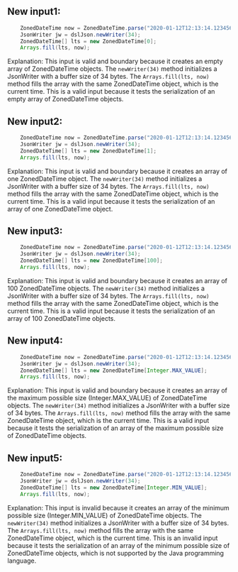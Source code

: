 ## New input1:
```java
    ZonedDateTime now = ZonedDateTime.parse("2020-01-12T12:13:14.123456789-03:30");
    JsonWriter jw = dslJson.newWriter(34);
    ZonedDateTime[] lts = new ZonedDateTime[0];
    Arrays.fill(lts, now);
```
Explanation: This input is valid and boundary because it creates an empty array of ZonedDateTime objects. The `newWriter(34)` method initializes a JsonWriter with a buffer size of 34 bytes. The `Arrays.fill(lts, now)` method fills the array with the same ZonedDateTime object, which is the current time. This is a valid input because it tests the serialization of an empty array of ZonedDateTime objects.

## New input2:
```java
    ZonedDateTime now = ZonedDateTime.parse("2020-01-12T12:13:14.123456789-03:30");
    JsonWriter jw = dslJson.newWriter(34);
    ZonedDateTime[] lts = new ZonedDateTime[1];
    Arrays.fill(lts, now);
```
Explanation: This input is valid and boundary because it creates an array of one ZonedDateTime object. The `newWriter(34)` method initializes a JsonWriter with a buffer size of 34 bytes. The `Arrays.fill(lts, now)` method fills the array with the same ZonedDateTime object, which is the current time. This is a valid input because it tests the serialization of an array of one ZonedDateTime object.

## New input3:
```java
    ZonedDateTime now = ZonedDateTime.parse("2020-01-12T12:13:14.123456789-03:30");
    JsonWriter jw = dslJson.newWriter(34);
    ZonedDateTime[] lts = new ZonedDateTime[100];
    Arrays.fill(lts, now);
```
Explanation: This input is valid and boundary because it creates an array of 100 ZonedDateTime objects. The `newWriter(34)` method initializes a JsonWriter with a buffer size of 34 bytes. The `Arrays.fill(lts, now)` method fills the array with the same ZonedDateTime object, which is the current time. This is a valid input because it tests the serialization of an array of 100 ZonedDateTime objects.

## New input4:
```java
    ZonedDateTime now = ZonedDateTime.parse("2020-01-12T12:13:14.123456789-03:30");
    JsonWriter jw = dslJson.newWriter(34);
    ZonedDateTime[] lts = new ZonedDateTime[Integer.MAX_VALUE];
    Arrays.fill(lts, now);
```
Explanation: This input is valid and boundary because it creates an array of the maximum possible size (Integer.MAX_VALUE) of ZonedDateTime objects. The `newWriter(34)` method initializes a JsonWriter with a buffer size of 34 bytes. The `Arrays.fill(lts, now)` method fills the array with the same ZonedDateTime object, which is the current time. This is a valid input because it tests the serialization of an array of the maximum possible size of ZonedDateTime objects.

## New input5:
```java
    ZonedDateTime now = ZonedDateTime.parse("2020-01-12T12:13:14.123456789-03:30");
    JsonWriter jw = dslJson.newWriter(34);
    ZonedDateTime[] lts = new ZonedDateTime[Integer.MIN_VALUE];
    Arrays.fill(lts, now);
```
Explanation: This input is invalid because it creates an array of the minimum possible size (Integer.MIN_VALUE) of ZonedDateTime objects. The `newWriter(34)` method initializes a JsonWriter with a buffer size of 34 bytes. The `Arrays.fill(lts, now)` method fills the array with the same ZonedDateTime object, which is the current time. This is an invalid input because it tests the serialization of an array of the minimum possible size of ZonedDateTime objects, which is not supported by the Java programming language.

